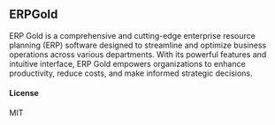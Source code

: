 ## ERPGold

ERP Gold is a comprehensive and cutting-edge enterprise resource planning (ERP) software designed to streamline and optimize business operations across various departments. With its powerful features and intuitive interface, ERP Gold empowers organizations to enhance productivity, reduce costs, and make informed strategic decisions.

#### License

MIT